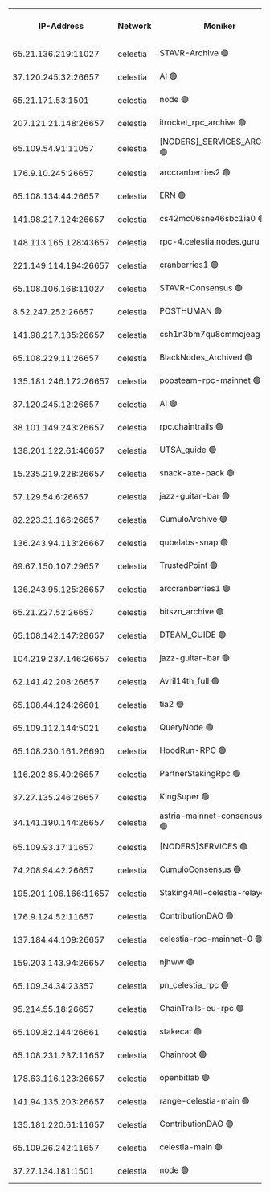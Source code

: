


<table><tr><th>IP-Address</th><th>Network</th><th>Moniker</th><th>Latest Block Height</th><th>Earliest Block Height</th><th>Catching Up</th><th>Tx Index</th><th>Voting Power</th><th>Version</th><th>Scan Time</th></tr><tr><td>65.21.136.219:11027</td><td>celestia</td><td>STAVR-Archive 🟢</td><td>2893889</td><td>1</td><td>False</td><td>on</td><td>0</td><td>2.3.1</td><td>2024-11-28T20:45:25.145645819UTC</td></tr><tr><td>37.120.245.32:26657</td><td>celestia</td><td>AI 🟢</td><td>2893889</td><td>1</td><td>False</td><td>off</td><td>0</td><td>2.3.1</td><td>2024-11-28T20:45:25.634176679UTC</td></tr><tr><td>65.21.171.53:1501</td><td>celestia</td><td>node 🟢</td><td>2893890</td><td>1</td><td>False</td><td>on</td><td>0</td><td>2.3.1</td><td>2024-11-28T20:45:26.181547786UTC</td></tr><tr><td>207.121.21.148:26657</td><td>celestia</td><td>itrocket_rpc_archive 🟢</td><td>2893892</td><td>1</td><td>False</td><td>on</td><td>0</td><td>2.3.1</td><td>2024-11-28T20:46:00.034750439UTC</td></tr><tr><td>65.109.54.91:11057</td><td>celestia</td><td>[NODERS]_SERVICES_ARCHIVE 🟢</td><td>2893895</td><td>1</td><td>False</td><td>on</td><td>0</td><td>2.3.1</td><td>2024-11-28T20:46:29.638835022UTC</td></tr><tr><td>176.9.10.245:26657</td><td>celestia</td><td>arccranberries2 🟢</td><td>2893897</td><td>1</td><td>False</td><td>on</td><td>0</td><td>2.3.1</td><td>2024-11-28T20:46:49.183800249UTC</td></tr><tr><td>65.108.134.44:26657</td><td>celestia</td><td>ERN 🟢</td><td>2893897</td><td>1</td><td>False</td><td>on</td><td>0</td><td>2.3.1</td><td>2024-11-28T20:46:49.668335719UTC</td></tr><tr><td>141.98.217.124:26657</td><td>celestia</td><td>cs42mc06sne46sbc1ia0 🟢</td><td>2893897</td><td>1</td><td>False</td><td>on</td><td>0</td><td>2.3.1</td><td>2024-11-28T20:46:54.661372990UTC</td></tr><tr><td>148.113.165.128:43657</td><td>celestia</td><td>rpc-4.celestia.nodes.guru 🟢</td><td>2893899</td><td>1</td><td>False</td><td>on</td><td>0</td><td>2.3.1</td><td>2024-11-28T20:47:12.067519511UTC</td></tr><tr><td>221.149.114.194:26657</td><td>celestia</td><td>cranberries1 🟢</td><td>2893900</td><td>1</td><td>False</td><td>on</td><td>0</td><td>2.3.1</td><td>2024-11-28T20:47:23.709535579UTC</td></tr><tr><td>65.108.106.168:11027</td><td>celestia</td><td>STAVR-Consensus 🟢</td><td>2893900</td><td>1</td><td>False</td><td>on</td><td>0</td><td>2.3.1</td><td>2024-11-28T20:47:26.320291573UTC</td></tr><tr><td>8.52.247.252:26657</td><td>celestia</td><td>POSTHUMAN 🟢</td><td>2893904</td><td>1</td><td>False</td><td>on</td><td>0</td><td>2.3.1</td><td>2024-11-28T20:48:13.073084965UTC</td></tr><tr><td>141.98.217.135:26657</td><td>celestia</td><td>csh1n3bm7qu8cmmojeag 🟢</td><td>2893904</td><td>1</td><td>False</td><td>on</td><td>0</td><td>2.3.1</td><td>2024-11-28T20:48:13.638558029UTC</td></tr><tr><td>65.108.229.11:26657</td><td>celestia</td><td>BlackNodes_Archived 🟢</td><td>2893904</td><td>1</td><td>False</td><td>on</td><td>0</td><td>2.1.2</td><td>2024-11-28T20:48:18.936780995UTC</td></tr><tr><td>135.181.246.172:26657</td><td>celestia</td><td>popsteam-rpc-mainnet 🟢</td><td>2893907</td><td>1</td><td>False</td><td>on</td><td>0</td><td>3.0.1</td><td>2024-11-28T20:48:48.876056637UTC</td></tr><tr><td>37.120.245.12:26657</td><td>celestia</td><td>AI 🟢</td><td>2893908</td><td>1</td><td>False</td><td>off</td><td>0</td><td>2.3.1</td><td>2024-11-28T20:48:57.725200422UTC</td></tr><tr><td>38.101.149.243:26657</td><td>celestia</td><td>rpc.chaintrails 🟢</td><td>2893909</td><td>1</td><td>False</td><td>on</td><td>0</td><td>2.3.1</td><td>2024-11-28T20:49:05.702802029UTC</td></tr><tr><td>138.201.122.61:46657</td><td>celestia</td><td>UTSA_guide 🟢</td><td>2893911</td><td>1</td><td>False</td><td>on</td><td>0</td><td>2.3.1</td><td>2024-11-28T20:49:35.182626473UTC</td></tr><tr><td>15.235.219.228:26657</td><td>celestia</td><td>snack-axe-pack 🟢</td><td>2893911</td><td>1</td><td>False</td><td>off</td><td>0</td><td>2.3.1</td><td>2024-11-28T20:49:38.349771290UTC</td></tr><tr><td>57.129.54.6:26657</td><td>celestia</td><td>jazz-guitar-bar 🟢</td><td>2893912</td><td>1</td><td>False</td><td>off</td><td>0</td><td>2.3.1</td><td>2024-11-28T20:49:48.992618113UTC</td></tr><tr><td>82.223.31.166:26657</td><td>celestia</td><td>CumuloArchive 🟢</td><td>2893913</td><td>1</td><td>False</td><td>on</td><td>0</td><td>2.3.1</td><td>2024-11-28T20:49:55.663027408UTC</td></tr><tr><td>136.243.94.113:26667</td><td>celestia</td><td>qubelabs-snap 🟢</td><td>2893914</td><td>1</td><td>False</td><td>on</td><td>0</td><td>2.3.1</td><td>2024-11-28T20:50:13.404057799UTC</td></tr><tr><td>69.67.150.107:29657</td><td>celestia</td><td>TrustedPoint 🟢</td><td>2893916</td><td>1</td><td>False</td><td>on</td><td>0</td><td>2.3.1</td><td>2024-11-28T20:50:28.660972783UTC</td></tr><tr><td>136.243.95.125:26657</td><td>celestia</td><td>arccranberries1 🟢</td><td>2893919</td><td>1</td><td>False</td><td>on</td><td>0</td><td>2.3.1</td><td>2024-11-28T20:51:08.694732228UTC</td></tr><tr><td>65.21.227.52:26657</td><td>celestia</td><td>bitszn_archive 🟢</td><td>2893920</td><td>1</td><td>False</td><td>on</td><td>0</td><td>2.3.1</td><td>2024-11-28T20:51:13.735393326UTC</td></tr><tr><td>65.108.142.147:28657</td><td>celestia</td><td>DTEAM_GUIDE 🟢</td><td>2893923</td><td>1</td><td>False</td><td>on</td><td>0</td><td>2.3.1</td><td>2024-11-28T20:51:53.837798822UTC</td></tr><tr><td>104.219.237.146:26657</td><td>celestia</td><td>jazz-guitar-bar 🟢</td><td>2893924</td><td>1</td><td>False</td><td>off</td><td>0</td><td>2.3.1</td><td>2024-11-28T20:52:05.518047686UTC</td></tr><tr><td>62.141.42.208:26657</td><td>celestia</td><td>Avril14th_full 🟢</td><td>2893926</td><td>1</td><td>False</td><td>on</td><td>0</td><td>2.3.1</td><td>2024-11-28T20:52:35.195583638UTC</td></tr><tr><td>65.108.44.124:26601</td><td>celestia</td><td>tia2 🟢</td><td>2371494</td><td>339581</td><td>False</td><td>on</td><td>0</td><td>1.3.0</td><td>2024-11-28T20:45:41.059895253UTC</td></tr><tr><td>65.109.112.144:5021</td><td>celestia</td><td>QueryNode 🟢</td><td>2371494</td><td>1406226</td><td>False</td><td>off</td><td>0</td><td>1.7.0</td><td>2024-11-28T20:49:56.121360857UTC</td></tr><tr><td>65.108.230.161:26690</td><td>celestia</td><td>HoodRun-RPC 🟢</td><td>2371494</td><td>1537165</td><td>False</td><td>off</td><td>0</td><td>1.9.0</td><td>2024-11-28T20:52:02.654720802UTC</td></tr><tr><td>116.202.85.40:26657</td><td>celestia</td><td>PartnerStakingRpc 🟢</td><td>2371494</td><td>1588231</td><td>False</td><td>on</td><td>0</td><td>1.9.0</td><td>2024-11-28T20:45:41.478952799UTC</td></tr><tr><td>37.27.135.246:26657</td><td>celestia</td><td>KingSuper 🟢</td><td>2371494</td><td>1814358</td><td>False</td><td>off</td><td>0</td><td>1.3.0</td><td>2024-11-28T20:46:36.410778612UTC</td></tr><tr><td>34.141.190.144:26657</td><td>celestia</td><td>astria-mainnet-consensus-1 🟢</td><td>2893908</td><td>2371501</td><td>False</td><td>on</td><td>0</td><td>2.3.1</td><td>2024-11-28T20:48:58.085167085UTC</td></tr><tr><td>65.109.93.17:11657</td><td>celestia</td><td>[NODERS]SERVICES 🟢</td><td>2893910</td><td>2371581</td><td>False</td><td>on</td><td>0</td><td>2.1.2</td><td>2024-11-28T20:49:20.179754671UTC</td></tr><tr><td>74.208.94.42:26657</td><td>celestia</td><td>CumuloConsensus 🟢</td><td>2893900</td><td>2384001</td><td>False</td><td>on</td><td>0</td><td>2.3.1</td><td>2024-11-28T20:47:27.167939115UTC</td></tr><tr><td>195.201.106.166:11657</td><td>celestia</td><td>Staking4All-celestia-relayer 🟢</td><td>2893927</td><td>2399575</td><td>False</td><td>off</td><td>0</td><td>2.1.2</td><td>2024-11-28T20:52:46.199681934UTC</td></tr><tr><td>176.9.124.52:11657</td><td>celestia</td><td>ContributionDAO 🟢</td><td>2893919</td><td>2419178</td><td>False</td><td>on</td><td>0</td><td>2.1.2</td><td>2024-11-28T20:51:11.094364395UTC</td></tr><tr><td>137.184.44.109:26657</td><td>celestia</td><td>celestia-rpc-mainnet-0 🟢</td><td>2893910</td><td>2517150</td><td>False</td><td>on</td><td>0</td><td>2.3.1</td><td>2024-11-28T20:49:19.668067865UTC</td></tr><tr><td>159.203.143.94:26657</td><td>celestia</td><td>njhww 🟢</td><td>2893901</td><td>2772940</td><td>False</td><td>off</td><td>0</td><td>2.3.1</td><td>2024-11-28T20:47:36.251994645UTC</td></tr><tr><td>65.109.34.34:23357</td><td>celestia</td><td>pn_celestia_rpc 🟢</td><td>2893907</td><td>2772946</td><td>False</td><td>on</td><td>0</td><td>2.3.1</td><td>2024-11-28T20:48:48.356427958UTC</td></tr><tr><td>95.214.55.18:26657</td><td>celestia</td><td>ChainTrails-eu-rpc 🟢</td><td>2893926</td><td>2832001</td><td>False</td><td>on</td><td>0</td><td>2.3.1</td><td>2024-11-28T20:52:34.865357903UTC</td></tr><tr><td>65.109.82.144:26661</td><td>celestia</td><td>stakecat 🟢</td><td>2893910</td><td>2868001</td><td>False</td><td>on</td><td>0</td><td>2.1.2</td><td>2024-11-28T20:49:18.638090308UTC</td></tr><tr><td>65.108.231.237:11657</td><td>celestia</td><td>Chainroot 🟢</td><td>2893897</td><td>2868575</td><td>False</td><td>on</td><td>0</td><td>2.1.2</td><td>2024-11-28T20:46:50.108369079UTC</td></tr><tr><td>178.63.116.123:26657</td><td>celestia</td><td>openbitlab 🟢</td><td>2893892</td><td>2869487</td><td>False</td><td>on</td><td>0</td><td>2.3.1</td><td>2024-11-28T20:45:54.844491966UTC</td></tr><tr><td>141.94.135.203:26657</td><td>celestia</td><td>range-celestia-main 🟢</td><td>2893891</td><td>2876822</td><td>False</td><td>on</td><td>0</td><td>2.1.2</td><td>2024-11-28T20:45:43.970480347UTC</td></tr><tr><td>135.181.220.61:11657</td><td>celestia</td><td>ContributionDAO 🟢</td><td>2893904</td><td>2888166</td><td>False</td><td>off</td><td>0</td><td>2.1.2</td><td>2024-11-28T20:48:16.231719906UTC</td></tr><tr><td>65.109.26.242:11657</td><td>celestia</td><td>celestia-main 🟢</td><td>2893913</td><td>2891816</td><td>False</td><td>on</td><td>0</td><td>2.3.1</td><td>2024-11-28T20:49:58.687515780UTC</td></tr><tr><td>37.27.134.181:1501</td><td>celestia</td><td>node 🟢</td><td>2893902</td><td>2891837</td><td>False</td><td>off</td><td>0</td><td>2.3.1</td><td>2024-11-28T20:47:49.373270293UTC</td></tr></table>